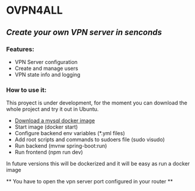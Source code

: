 # OVPN4ALL
## _Create your own VPN server in senconds_

### Features:
- VPN Server configuration
- Create and manage users
- VPN state info and logging

### How to use it:

This proyect is under development, for the moment you can download the whole project and try it out in Ubuntu.
- [Download a mysql docker image](https://hub.docker.com/_/mysql)
- Start image (docker start)
- Configure backend env variables (*.yml files)
- Add root scripts and commands to sudoers file (sudo visudo)
- Run backend (mvnw spring-boot:run)
- Run frontend (npm run dev)

In future versions this will be dockerized and it will be easy as run a docker image

** You have to open the vpn server port configured in your router  **
